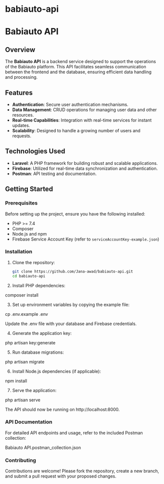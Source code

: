 # babiauto-api

# Babiauto API

## Overview

The **Babiauto API** is a backend service designed to support the operations of the Babiauto platform. This API facilitates seamless communication between the frontend and the database, ensuring efficient data handling and processing.

## Features

- **Authentication**: Secure user authentication mechanisms.
- **Data Management**: CRUD operations for managing user data and other resources.
- **Real-time Capabilities**: Integration with real-time services for instant updates.
- **Scalability**: Designed to handle a growing number of users and requests.

## Technologies Used

- **Laravel**: A PHP framework for building robust and scalable applications.
- **Firebase**: Utilized for real-time data synchronization and authentication.
- **Postman**: API testing and documentation.

## Getting Started

### Prerequisites

Before setting up the project, ensure you have the following installed:

- PHP >= 7.4
- Composer
- Node.js and npm
- Firebase Service Account Key (refer to `serviceAccountKey-example.json`)

### Installation

1. Clone the repository:

   ```bash
   git clone https://github.com/Jana-awad/babiauto-api.git
   cd babiauto-api
   ```

2. Install PHP dependencies:

composer install

3. Set up environment variables by copying the example file:

cp .env.example .env

Update the .env file with your database and Firebase credentials.

4. Generate the application key:

php artisan key:generate

5. Run database migrations:

php artisan migrate

6. Install Node.js dependencies (if applicable):

npm install

7. Serve the application:

php artisan serve

The API should now be running on http://localhost:8000.

### API Documentation

For detailed API endpoints and usage, refer to the included Postman collection:

Babiauto API.postman_collection.json

### Contributing

Contributions are welcome! Please fork the repository, create a new branch, and submit a pull request with your proposed changes.
